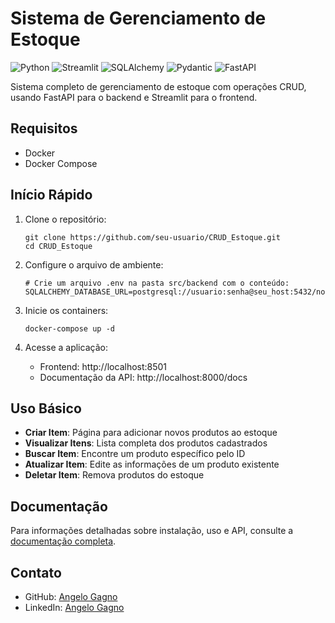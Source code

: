 # Sistema de Gerenciamento de Estoque
![Python](https://img.shields.io/badge/python-3.13-blue)
![Streamlit](https://img.shields.io/badge/streamlit-latest-red)
![SQLAlchemy](https://img.shields.io/badge/sqlalchemy-latest-orange)
![Pydantic](https://img.shields.io/badge/pydantic-2.11-purple)
![FastAPI](https://img.shields.io/badge/fastapi-0.115-green)

Sistema completo de gerenciamento de estoque com operações CRUD, usando FastAPI para o backend e Streamlit para o frontend.

## Requisitos

- Docker
- Docker Compose

## Início Rápido

1. Clone o repositório:
   ```
   git clone https://github.com/seu-usuario/CRUD_Estoque.git
   cd CRUD_Estoque
   ```

2. Configure o arquivo de ambiente:
   ```
   # Crie um arquivo .env na pasta src/backend com o conteúdo:
   SQLALCHEMY_DATABASE_URL=postgresql://usuario:senha@seu_host:5432/nome_do_banco
   ```

3. Inicie os containers:
   ```
   docker-compose up -d
   ```

4. Acesse a aplicação:
   - Frontend: http://localhost:8501
   - Documentação da API: http://localhost:8000/docs

## Uso Básico

- **Criar Item**: Página para adicionar novos produtos ao estoque
- **Visualizar Itens**: Lista completa dos produtos cadastrados
- **Buscar Item**: Encontre um produto específico pelo ID
- **Atualizar Item**: Edite as informações de um produto existente
- **Deletar Item**: Remova produtos do estoque

## Documentação

Para informações detalhadas sobre instalação, uso e API, consulte a [documentação completa](https://angelogagno.github.io/CRUD_Estoque/).

## Contato

- GitHub: [Angelo Gagno](https://github.com/AngeloGagno)
- LinkedIn: [Angelo Gagno](https://www.linkedin.com/in/angelogagno)
